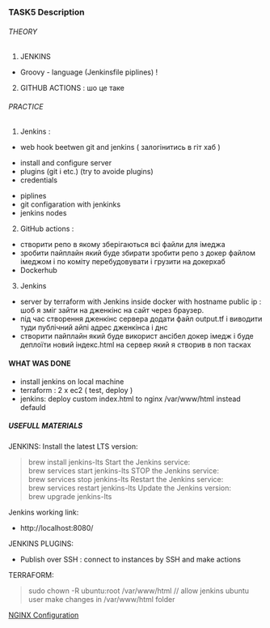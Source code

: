 ### TASK5 Description

###### THEORY
1. JENKINS
  - Groovy - language  (Jenkinsfile piplines) ! 
2. GITHUB ACTIONS : шо це таке

###### PRACTICE
1. Jenkins : 
 - web hook beetwen git and jenkins  ( залогінитись в гіт хаб )
 + install and configure server 
 + plugins (git i etc.)  (try to avoide plugins)
 + credentials
 - piplines  
 - git configaration with jenkinks
 - jenkins nodes 

2. GitHub actions : 
- створити репо в якому зберігаються всі файли для імеджа 
- зробити пайплайн який буде збирати зробити репо з докер файлом імеджом і по коміту перебудовувати і грузити на докерхаб
- Dockerhub 

3. Jenkins
- server by terraform with Jenkins inside docker with hostname public ip : шоб я зміг зайти на дженкінс на сайт через браузер.
- під час створення дженкінс сервера додати файл output.tf і виводити туди публічний айпі адрес дженкінса і днс 
- створити пайплайн який буде використ ансібел докер імедж і буде деплоїти новий індекс.html на сервер який я створив в поп тасках 

#### WHAT WAS DONE
- install jenkins on local machine
- terraform : 2 x ec2 ( test, deploy )
- jenkins: deploy custom index.html to nginx /var/www/html instead defauld

##### USEFULL MATERIALS

JENKINS: 
Install the latest LTS version:  
  > brew install jenkins-lts
Start the Jenkins service:  
  > brew services start jenkins-lts
STOP the Jenkins service:  
  > brew services stop jenkins-lts
Restart the Jenkins service:  
  > brew services restart jenkins-lts
Update the Jenkins version:  
  > brew upgrade jenkins-lts

Jenkins working link:   
- http://localhost:8080/

JENKINS PLUGINS: 
- Publish over SSH : connect to instances by SSH and make actions

TERRAFORM: 
> sudo chown -R ubuntu:root /var/www/html  // allow jenkins ubuntu user make changes in /var/www/html folder

[NGINX Configuration](https://ubuntu.com/tutorials/install-and-configure-nginx#1-overview)